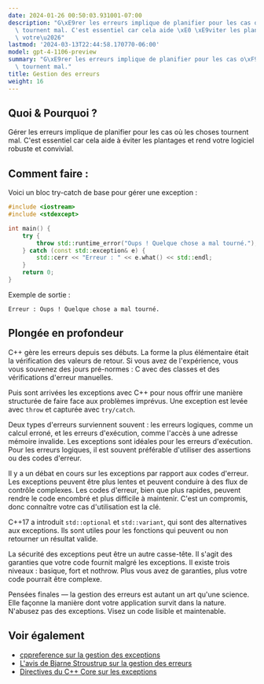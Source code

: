 ```yaml
---
date: 2024-01-26 00:50:03.931001-07:00
description: "G\xE9rer les erreurs implique de planifier pour les cas o\xF9 les choses\
  \ tournent mal. C'est essentiel car cela aide \xE0 \xE9viter les plantages et rend\
  \ votre\u2026"
lastmod: '2024-03-13T22:44:58.170770-06:00'
model: gpt-4-1106-preview
summary: "G\xE9rer les erreurs implique de planifier pour les cas o\xF9 les choses\
  \ tournent mal."
title: Gestion des erreurs
weight: 16
---
```


## Quoi & Pourquoi ?
Gérer les erreurs implique de planifier pour les cas où les choses tournent mal. C'est essentiel car cela aide à éviter les plantages et rend votre logiciel robuste et convivial.

## Comment faire :
Voici un bloc try-catch de base pour gérer une exception :

```cpp
#include <iostream>
#include <stdexcept>

int main() {
    try {
        throw std::runtime_error("Oups ! Quelque chose a mal tourné.");
    } catch (const std::exception& e) {
        std::cerr << "Erreur : " << e.what() << std::endl;
    }
    return 0;
}
```

Exemple de sortie :
```
Erreur : Oups ! Quelque chose a mal tourné.
```

## Plongée en profondeur
C++ gère les erreurs depuis ses débuts. La forme la plus élémentaire était la vérification des valeurs de retour. Si vous avez de l'expérience, vous vous souvenez des jours pré-normes : C avec des classes et des vérifications d'erreur manuelles.

Puis sont arrivées les exceptions avec C++ pour nous offrir une manière structurée de faire face aux problèmes imprévus. Une exception est levée avec `throw` et capturée avec `try/catch`.

Deux types d'erreurs surviennent souvent : les erreurs logiques, comme un calcul erroné, et les erreurs d'exécution, comme l'accès à une adresse mémoire invalide. Les exceptions sont idéales pour les erreurs d'exécution. Pour les erreurs logiques, il est souvent préférable d'utiliser des assertions ou des codes d'erreur.

Il y a un débat en cours sur les exceptions par rapport aux codes d'erreur. Les exceptions peuvent être plus lentes et peuvent conduire à des flux de contrôle complexes. Les codes d'erreur, bien que plus rapides, peuvent rendre le code encombré et plus difficile à maintenir. C'est un compromis, donc connaître votre cas d'utilisation est la clé.

C++17 a introduit `std::optional` et `std::variant`, qui sont des alternatives aux exceptions. Ils sont utiles pour les fonctions qui peuvent ou non retourner un résultat valide.

La sécurité des exceptions peut être un autre casse-tête. Il s'agit des garanties que votre code fournit malgré les exceptions. Il existe trois niveaux : basique, fort et nothrow. Plus vous avez de garanties, plus votre code pourrait être complexe.

Pensées finales — la gestion des erreurs est autant un art qu'une science. Elle façonne la manière dont votre application survit dans la nature. N'abusez pas des exceptions. Visez un code lisible et maintenable.

## Voir également
- [cppreference sur la gestion des exceptions](https://en.cppreference.com/w/cpp/language/exceptions)
- [L'avis de Bjarne Stroustrup sur la gestion des erreurs](http://www.stroustrup.com/except.pdf)
- [Directives du C++ Core sur les exceptions](https://isocpp.github.io/CppCoreGuidelines/CppCoreGuidelines#Re-exceptions)
